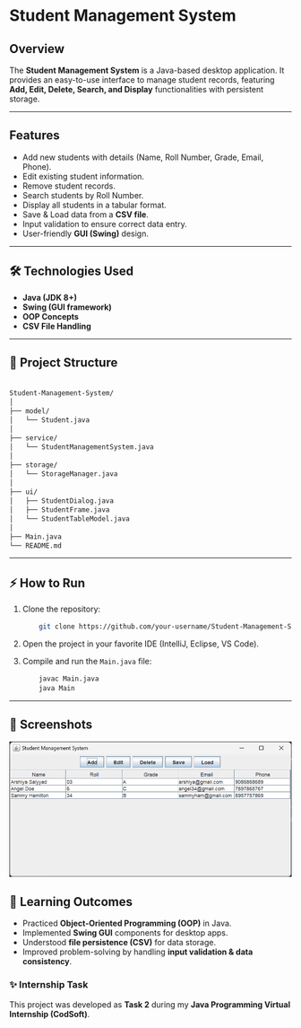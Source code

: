 #  Student Management System 

## Overview
The **Student Management System** is a Java-based desktop application. It provides an easy-to-use interface to manage student records, featuring **Add, Edit, Delete, Search, and Display** functionalities with persistent storage.

---

## Features
-  Add new students with details (Name, Roll Number, Grade, Email, Phone).
-  Edit existing student information.
-  Remove student records.
-  Search students by Roll Number.
-  Display all students in a tabular format.
-  Save & Load data from a **CSV file**.
-  Input validation to ensure correct data entry.
-  User-friendly **GUI (Swing)** design.

---

## 🛠️ Technologies Used
- **Java (JDK 8+)**
- **Swing (GUI framework)**
- **OOP Concepts**
- **CSV File Handling**

---

## 📂 Project Structure
```

Student-Management-System/
│
├── model/
│   └── Student.java
│
├── service/
│   └── StudentManagementSystem.java
│
├── storage/
│   └── StorageManager.java
│
├── ui/
│   ├── StudentDialog.java
│   ├── StudentFrame.java
│   └── StudentTableModel.java
│
├── Main.java
└── README.md

````

---

## ⚡ How to Run
1. Clone the repository:
   
     ```bash
         git clone https://github.com/your-username/Student-Management-System.git
     ````
     
2. Open the project in your favorite IDE (IntelliJ, Eclipse, VS Code).
3. Compile and run the `Main.java` file:

   ```bash
       javac Main.java
       java Main
   ```

---

## 📸 Screenshots

![Student Management System ui Screenshot](SystemUI.png)

## 🎯 Learning Outcomes

* Practiced **Object-Oriented Programming (OOP)** in Java.
* Implemented **Swing GUI** components for desktop apps.
* Understood **file persistence (CSV)** for data storage.
* Improved problem-solving by handling **input validation & data consistency**.


### ✨ Internship Task

This project was developed as **Task 2** during my **Java Programming Virtual Internship (CodSoft)**.


